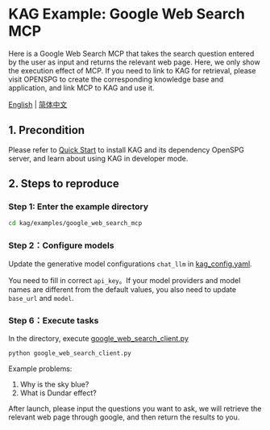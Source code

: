 # KAG Example: Google Web Search MCP

Here is a Google Web Search MCP that takes the search question entered by the user as input and returns the relevant web page. Here, we only show the execution effect of MCP. If you need to link to KAG for retrieval, please visit OPENSPG to create the corresponding knowledge base and application, and link MCP to KAG and use it.

[English](./README.md) |
[简体中文](./README_cn.md)


## 1. Precondition

Please refer to [Quick Start](https://openspg.yuque.com/ndx6g9/cwh47i/rs7gr8g4s538b1n7) to install KAG and its dependency OpenSPG server, and learn about using KAG in developer mode.

## 2. Steps to reproduce

### Step 1: Enter the example directory

```bash
cd kag/examples/google_web_search_mcp
```

### Step 2：Configure models

Update the generative model configurations ``chat_llm`` in [kag_config.yaml](./kag_config.yaml).

You need to fill in correct ``api_key``。If your model providers and model names are different from the default values, you also need to update ``base_url`` and ``model``.


### Step 6：Execute tasks

In the directory, execute [google_web_search_client.py](./google_web_search_client.py) 

```bash
python google_web_search_client.py
```

Example problems:
1. Why is the sky blue?
2. What is Dundar effect?

After launch, please input the questions you want to ask, we will retrieve the relevant web page through google, and then return the results to you.
